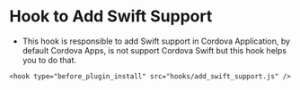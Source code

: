 # Hook to Add Swift Support

- This hook is responsible to add Swift support in Cordova Application, by default Cordova Apps, is not support Cordova Swift but this hook helps you to do that.

```
<hook type="before_plugin_install" src="hooks/add_swift_support.js" />
```
